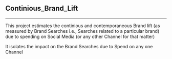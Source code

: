 ## Continious_Brand_Lift
---
This project estimates the continious and contemporaneous Brand lift (as measured by Brand Searches i.e., Searches related to a particular brand) due to spending on Social Media (or any other Channel for that matter)

It isolates the impact on the Brand Searches due to Spend on any one Channel
